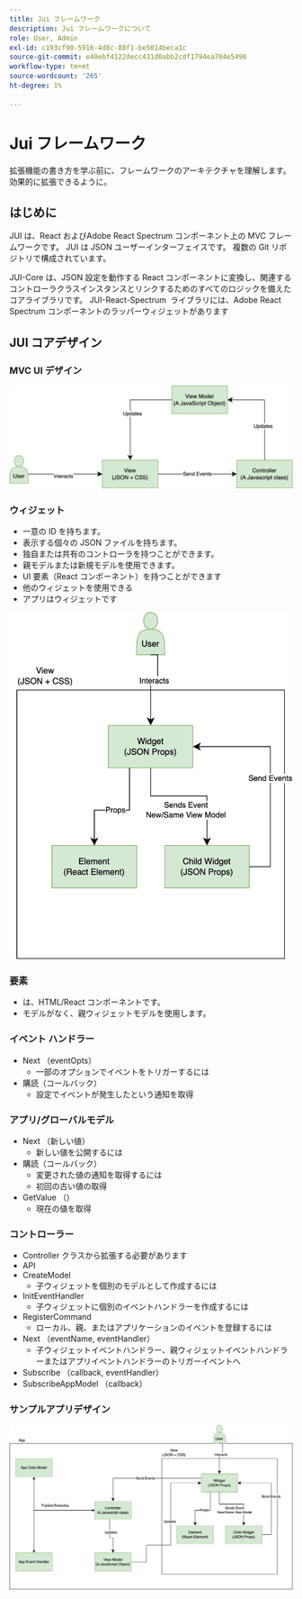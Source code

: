 ```yaml
---
title: Jui フレームワーク
description: Jui フレームワークについて
role: User, Admin
exl-id: c193cf90-5916-4d8c-88f1-be5014beca1c
source-git-commit: e40ebf4122decc431d0abb2cdf1794ea704e5496
workflow-type: tm+mt
source-wordcount: '265'
ht-degree: 1%

---
```


# Jui フレームワーク

拡張機能の書き方を学ぶ前に、フレームワークのアーキテクチャを理解します。
効果的に拡張できるように。

## はじめに

JUI は、React およびAdobe React Spectrum コンポーネント上の MVC フレームワークです。 JUI は JSON ユーザーインターフェイスです。 複数の Git リポジトリで構成されています。

JUI-Core は、JSON 設定を動作する React コンポーネントに変換し、関連するコントローラクラスインスタンスとリンクするためのすべてのロジックを備えたコアライブラリです。
JUI-React-Spectrum  ライブラリには、Adobe React Spectrum コンポーネントのラッパーウィジェットがあります

## JUI コアデザイン

### MVC UI デザイン

![JUI MVC フロー &#x200B;](./imgs/jui-mvc-flow.png)

### ウィジェット

- 一意の ID を持ちます。
- 表示する個々の JSON ファイルを持ちます。
- 独自または共有のコントローラを持つことができます。
- 親モデルまたは新規モデルを使用できます。
- UI 要素（React コンポーネント）を持つことができます
- 他のウィジェットを使用できる
- アプリはウィジェットです

![JUI ウィジェット &#x200B;](./imgs/jui-widget.png)

### 要素

- は、HTML/React コンポーネントです。
- モデルがなく、親ウィジェットモデルを使用します。

### イベント ハンドラー

- Next （eventOpts）
   - 一部のオプションでイベントをトリガーするには
- 購読（コールバック）
   - 設定でイベントが発生したという通知を取得

### アプリ/グローバルモデル

- Next （新しい値）
   - 新しい値を公開するには
- 購読（コールバック）
   - 変更された値の通知を取得するには
   - 初回の古い値の取得
- GetValue （）
   - 現在の値を取得

### コントローラー

- Controller クラスから拡張する必要があります
- API
- CreateModel
   - 子ウィジェットを個別のモデルとして作成するには
- InitEventHandler
   - 子ウィジェットに個別のイベントハンドラーを作成するには
- RegisterCommand
   - ローカル、親、またはアプリケーションのイベントを登録するには
- Next （eventName, eventHandler）
   - 子ウィジェットイベントハンドラー、親ウィジェットイベントハンドラーまたはアプリイベントハンドラーのトリガーイベントへ
- Subscribe （callback, eventHandler）
- SubscribeAppModel （callback）

### サンプルアプリデザイン

![&#x200B; サンプルアプリ &#x200B;](./imgs/jui-sample-app.png)
